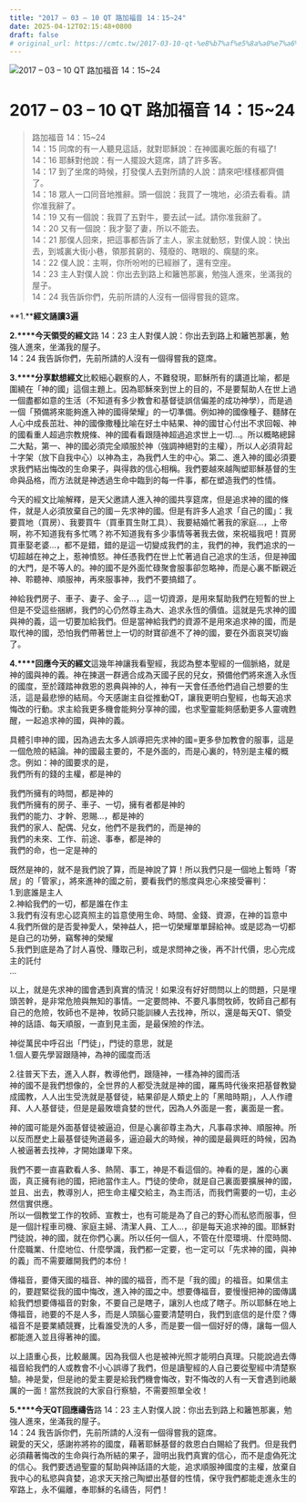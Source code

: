 ```yaml
---
title: "2017 – 03 – 10 QT 路加福音 14：15~24"
date: 2025-04-12T02:15:48+0800
draft: false
# original_url: https://cmtc.tw/2017-03-10-qt-%e8%b7%af%e5%8a%a0%e7%a6%8f%e9%9f%b3-14%ef%bc%9a1524
---
```


![2017 – 03 – 10 QT 路加福音 14：15~24](/images/qt.jpg   "2017 – 03 – 10 QT 路加福音 14：15~24")

# 2017 – 03 – 10 QT 路加福音 14：15~24

> 路加福音 14：15~24  
> 14：15 同席的有一人聽見這話，就對耶穌說：在神國裏吃飯的有福了!  
> 14：16 耶穌對他說：有一人擺設大筵席，請了許多客。  
> 14：17 到了坐席的時候，打發僕人去對所請的人說：請來吧!樣樣都齊備了。  
> 14：18 眾人一口同音地推辭。頭一個說：我買了一塊地，必須去看看。請你准我辭了。  
> 14：19 又有一個說：我買了五對牛，要去試一試。請你准我辭了。  
> 14：20 又有一個說：我才娶了妻，所以不能去。  
> 14：21 那僕人回來，把這事都告訴了主人，家主就動怒，對僕人說：快出去，到城裏大街小巷，領那貧窮的、殘廢的、瞎眼的、瘸腿的來。  
> 14：22 僕人說：主啊，你所吩咐的已經辦了，還有空座。  
> 14：23 主人對僕人說：你出去到路上和籬笆那裏，勉強人進來，坐滿我的屋子。  
> 14：24 我告訴你們，先前所請的人沒有一個得嘗我的筵席。

**1.****經文誦讀3遍**

**2.****今天領受的經文**路 14：23 主人對僕人說：你出去到路上和籬笆那裏，勉強人進來，坐滿我的屋子。  
14：24 我告訴你們，先前所請的人沒有一個得嘗我的筵席。

**3.****分享默想經文**比較細心觀察的人，不難發現，耶穌所有的講道比喻，都是圍繞在「神的國」這個主題上。因為耶穌來到世上的目的，不是要幫助人在世上過一個盡都如意的生活（不知道有多少教會和基督徒誤信偏差的成功神學），而是過一個「預備將來能夠進入神的國得榮耀」的一切準備。例如神的國像種子、麵酵在人心中成長茁壯、神的國像撒種比喻在好土中結果、神的國甘心付出不求回報、神的國看重人超過宗教規條、神的國看看跟隨神超過追求世上一切…。所以概略總歸二大點，第一、神的國必須完全順服於神（強調神絕對的主權），所以人必須背起十字架（放下自我中心）以神為主，為我們人生的中心。第二、進入神的國必須要求我們結出悔改的生命果子，與得救的信心相稱。我們要越來越陶塑耶穌基督的生命與品格，而方法就是神透過生命中臨到的每一件事，都在塑造我們的性情。

今天的經文比喻解釋，是天父邀請人進入神的國共享筵席，但是追求神的國的條件，就是人必須放棄自己的國－先求神的國。但是有許多人追求「自己的國」：我要買地（買房）、我要買牛（買車買生財工具）、我要結婚忙著我的家庭…，上帝啊，祢不知道我有多忙嗎？祢不知道我有多少事情等著我去做，來祝福我吧！買房買車娶老婆…，都不是錯，錯的是這一切變成我們的主，我們的神，我們追求的一切超越在神之上，惹神憤怒。神任憑我們在世上忙著過自己追求的生活，但是神國的大門，是不等人的。神的國不是外面忙碌聚會服事卻忽略神，而是心裏不斷親近神、聆聽神、順服神，再來服事神，我們不要搞錯了。

神給我們房子、車子、妻子、金子…，這一切資源，是用來幫助我們在短暫的世上但是不受這些捆綁，我們的心仍然尊主為大、追求永恆的價值。這就是先求神的國與神的義，這一切要加給我們。但是當神給我們的資源不是用來追求神的國，而是取代神的國，恐怕我們帶著世上一切的財寶卻進不了神的國，要在外面哀哭切齒了。

**4.****回應今天的經文**這幾年神讓我看聖經，我認為整本聖經的一個脈絡，就是神的國與神的義。神在揀選一群適合成為天國子民的兒女，預備他們將來進入永恆的國度，至於踐踏神救恩的恩典與神的人，神有一天會任憑他們過自己想要的生活，這是最悲慘的結局。今天感謝主自從推動QT，讓我更明白聖經，也每天追求悔改的行動。求主給我更多機會能夠分享神的國，也求聖靈能夠感動更多人靈魂甦醒，一起追求神的國，與神的義。

具體引申神的國，因為過去太多人誤導把先求神的國=更多參加教會的服事，這是一個危險的結論。神的國最主要的，不是外面的，而是心裏的，特別是主權的概念。例如：神的國要求的是，  
我們所有的錢的主權，都是神的

我們所擁有的時間，都是神的  
我們所擁有的房子、車子、一切，擁有者都是神的  
我們的能力、才幹、恩賜…，都是神的  
我們的家人、配偶、兒女，他們不是我們的，而是神的  
我們的未來、工作、前途、事奉，都是神的  
我們的命，也一定是神的

既然是神的，就不是我們說了算，而是神說了算！所以我們只是一個地上暫時「寄居」的「管家」，將來進神的國之前，要看我們的態度與忠心來接受審判：  
1.到底誰是主人  
2.神給我們的一切，都是誰在作主  
3.我們有沒有忠心認真照主的旨意使用生命、時間、金錢、資源，在神的旨意中  
4.我們所做的是否愛神愛人，榮神益人，把一切榮耀單單歸給神。或是認為一切都是自己的功勞，竊奪神的榮耀  
5.我們到底是為了討人喜悅、賺取己利，或是求問神之後，再不計代價，忠心完成主的託付  
…

以上，就是先求神的國會遇到真實的情況！如果沒有好好問問以上的問題，只是埋頭苦幹，是非常危險與無知的事情。一定要問神、不要凡事問牧師，牧師自己都有自己的危險，牧師也不是神，牧師只能訓練人去找神，所以，還是每天QT、領受神的話語、每天順服，一直到見主面，是最保險的作法。

神從萬民中呼召出「門徒」，門徒的意思，就是  
1.個人要先學習跟隨神，為神的國度而活

2.往普天下去，進入人群，教導他們，跟隨神，一樣為神的國而活  
神的國不是我們想像的，全世界的人都受洗就是神的國，羅馬時代後來把基督教變成國教，人人出生受洗就是基督徒，結果卻是人類史上的「黑暗時期」，人人作禮拜、人人基督徒，但是是最敗壞貪婪的世代，因為人外面是一套，裏面是一套。

神的國可能是外面基督徒被逼迫，但是心裏卻尊主為大，凡事尋求神、順服神。所以反而歷史上最基督徒殉道最多，逼迫最大的時候，神的國是最興旺的時候，因為人被逼著去找神，才開始謙卑下來。

我們不要一直喜歡看人多、熱鬧、事工，神是不看這個的。神看的是，誰的心裏面，真正擁有祂的國，把祂當作主人。門徒的使命，就是自己裏面要擴展神的國，並且、出去，教導別人，把生命主權交給主，為主而活，而我們需要的一切，主必然信實供應。  
所以一個教堂工作的牧師、宣教士，也有可能是為了自己的野心而私慾而服事，但是一個計程車司機、家庭主婦、清潔人員、工人…，卻是每天追求神的國。耶穌對門徒說，神的國，就在你們心裏。所以任何一個人，不管在什麼環境、什麼時間、什麼職業、什麼地位、什麼學識，我們都一定要，也一定可以「先求神的國，與神的義」而不需要離開我們的本份！

傳福音，要傳天國的福音、神的國的福音，而不是「我的國」的福音。如果信主的，要趕緊從我的國中悔改，進入神的國之中。想要傳福音，要慢慢把神的國傳講給我們想要傳福音的對象，不要自己是瞎子，讓別人也成了瞎子。所以耶穌在地上傳福音，祂要的不是人多，而是人頭腦心靈要清楚明白，我們到底信的是什麼？傳福音不是要業績競賽，比看誰受洗的人多，而是要一個一個好好的傳，讓每一個人都能進入並且得著神的國。

以上語重心長，比較嚴厲。因為我個人也是被神光照才能明白真理。只能說過去傳福音給我們的人或教會不小心誤導了我們，但是讀聖經的人自己要從聖經中清楚察驗。神是愛，但是祂的愛主要是給我們機會悔改，對不悔改的人有一天會遇到祂嚴厲的一面！當然我說的大家自行察驗，不需要照單全收！

**5.****今天QT回應禱告**路 14：23 主人對僕人說：你出去到路上和籬笆那裏，勉強人進來，坐滿我的屋子。  
14：24 我告訴你們，先前所請的人沒有一個得嘗我的筵席。  
親愛的天父，感謝祢將祢的國度，藉著耶穌基督的救恩白白賜給了我們。但是我們必須藉著悔改的生命與行為所結的果子，證明出我們真實的信心，而不是虛偽死沈的信心。我們要透過聖靈的幫助與神話語的大能，追求順服神國度的主權，放棄自我中心的私慾與貪婪，追求天天捨己陶塑出基督的性情，保守我們都能走進永生的窄路上，永不偏離，奉耶穌的名禱告，阿們！